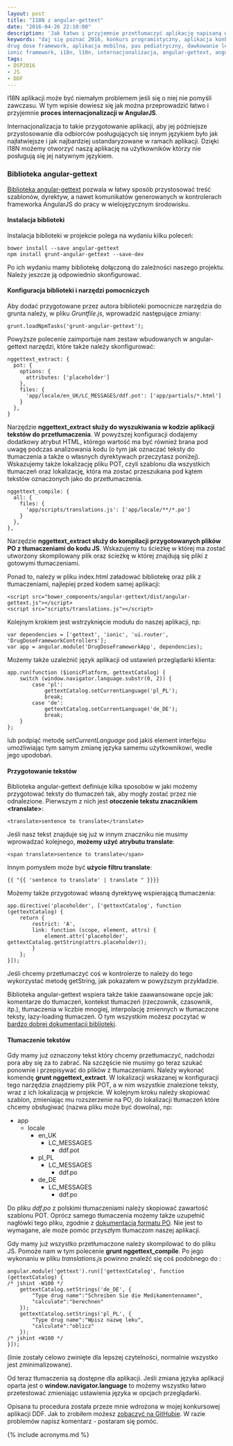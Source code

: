 ```yaml
---
layout: post
title: "I18N z angular-gettext"
date: "2016-04-26 22:10:00"
description: 'Jak łatwo i przyjemnie przetłumaczyć aplikację napisaną w AngularJS'
keywords: "daj się poznać 2016, konkurs programistyczny, aplikacja konkursowa,
drug dose framework, aplikacja mobilna, pas pediatryczny, dawkowanie leków,
ionic framework, i18n, l10n, internacjonalizacja, angular-gettext, angularjs"
tags:
- DSP2016
- JS
- DDF
---
```


I18N aplikacji może być niemałym problemem jeśli się o niej nie pomyśli zawczasu.
W tym wpisie dowiesz się jak można przeprowadzić łatwo i przyjemnie **proces 
internacjonalizacji w AngularJS**.

Internacjonalizacja to takie przygotowanie aplikacji, aby jej późniejsze 
przystosowanie dla odbiorców posługujących się innym językiem było jak najłatwiejsze
i jak najbardziej ustandaryzowane w ramach aplikacji. Dzięki I18N możemy otworzyć 
naszą aplikację na użytkowników którzy nie posługują się jej natywnym językiem.

### Biblioteka angular-gettext

[Biblioteka angular-gettext](https://angular-gettext.rocketeer.be/) 
pozwala w łatwy sposób przystosować treść szablonów,
dyrektyw, a nawet komunikatów generowanych w kontrolerach frameworka AngularJS do
pracy w wielojęzycznym środowisku.

#### Instalacja biblioteki

Instalacja biblioteki w projekcie polega na wydaniu kilku poleceń:

    bower install --save angular-gettext
    npm install grunt-angular-gettext --save-dev

Po ich wydaniu mamy bibliotekę dołączoną do zależności naszego projektu. Należy 
jeszcze ją odpowiednio skonfigurować.

#### Konfiguracja biblioteki i narzędzi pomocniczych

Aby dodać przygotowane przez autora biblioteki pomocnicze narzędzia do grunta 
należy, w pliku *Gruntfile.js*, wprowadzić następujące zmiany:

    grunt.loadNpmTasks('grunt-angular-gettext');

Powyższe polecenie zaimportuje nam zestaw wbudowanych w angular-gettext narzędzi,
które także należy skonfigurować:

    nggettext_extract: {
      pot: {
        options: {
          attributes: ['placeholder']
        },
        files: {
          'app/locale/en_UK/LC_MESSAGES/ddf.pot': ['app/partials/*.html']
        }
      },
    }

Narzędzie **nggettext_extract służy do wyszukiwania w kodzie aplikacji tekstów
do przetłumaczenia**. W powyższej konfiguracji dodajemy dodatkowy atrybut HTML,
którego wartość ma być również brana pod uwagę podczas analizowania kodu (o tym 
jak oznaczać teksty do tłumaczenia a także o własnych dyrektywach przeczytasz
poniżej). Wskazujemy także lokalizację pliku POT, czyli szablonu dla wszystkich 
tłumaczeń oraz lokalizację, która ma zostać przeszukana pod kątem tekstów oznaczonych
jako do przetłumaczenia.
    
    nggettext_compile: {
      all: {
        files: {
          'app/scripts/translations.js': ['app/locale/**/*.po']
        }
      },
    },

Narzędzie **nggettext_extract służy do kompilacji przygotowanych plików PO z 
tłumaczeniami do kodu JS**. Wskazujemy tu ścieżkę w której ma zostać utworzony 
skompilowany plik oraz ścieżkę w której znajdują się pliki z gotowymi tłumaczeniami.

Ponad to, należy w pliku index.html załadować bibliotekę oraz plik z tłumaczeniami,
najlepiej przed kodem samej aplikacji:

    <script src="bower_components/angular-gettext/dist/angular-gettext.js"></script>
    <script src="scripts/translations.js"></script>

Kolejnym krokiem jest wstrzyknięcie modułu do naszej aplikacji, np:

    var dependencies = ['gettext', 'ionic', 'ui.router', 'DrugDoseFrameworkControllers'];
    var app = angular.module('DrugDoseFrameworkApp', dependencies);

Możemy także uzależnić język aplikacji od ustawień przeglądarki klienta:

    app.run(function ($ionicPlatform, gettextCatalog) {
        switch (window.navigator.language.substr(0, 2)) {
            case 'pl':
                gettextCatalog.setCurrentLanguage('pl_PL');
                break;
            case 'de':
                gettextCatalog.setCurrentLanguage('de_DE');
                break;
        }
    };

lub podpiąć metodę *setCurrentLanguage* pod jakiś element interfejsu umożliwiając
tym samym zmianę języka samemu użytkownikowi, wedle jego upodobań.

#### Przygotowanie tekstów

Biblioteka angular-gettext definiuje kilka sposobów w jaki możemy przygotować
teksty do tłumaczeń tak, aby mogły zostać przez nie odnalezione. Pierwszym z nich 
jest **otoczenie tekstu znacznikiem \<translate\>**:

    <translate>sentence to translate</translate>

Jeśli nasz tekst znajduje się już w innym znaczniku nie musimy wprowadzać kolejnego,
**możemy użyć atrybutu translate**:

    <span translate>sentence to translate</span>

Innym pomysłem może być **użycie filtru translate**:

    {{ "{{ 'sentence to translate' | translate " }}}}

Możemy także przygotować własną dyrektywę wspierającą tłumaczenia:

    app.directive('placeholder', ['gettextCatalog', function (gettextCatalog) {
        return {
            restrict: 'A',
            link: function (scope, element, attrs) {
                element.attr('placeholder', gettextCatalog.getString(attrs.placeholder));
            }
        };
    }]);

Jeśli chcemy przetłumaczyć coś w kontrolerze to należy do tego wykorzystać metodę
getString, jak pokazałem w powyższym przykładzie.

Biblioteka angular-gettext wspiera także takie zaawansowane opcje jak: komentarze 
do tłumaczeń, kontekst tłumaczeń (rzeczownik, czasownik, itp.), tłumaczenia w 
liczbie mnogiej, interpolację zmiennych w tłumaczone teksty, lazy-loading tłumaczeń.
O tym wszystkim możesz poczytać w 
[bardzo dobrej dokumentacji biblioteki](https://angular-gettext.rocketeer.be/dev-guide/).

#### Tłumaczenie tekstów

Gdy mamy już oznaczony tekst który chcemy przetłumaczyć, nadchodzi pora aby się 
za to zabrać. Na szczęście nie musimy go teraz szukać ponownie i przepisywać do
plików z tłumaczeniami. Należy wykonać komendę **grunt nggettext_extract**. W
lokalizacji wskazanej w konfiguracji tego narzędzia znajdziemy plik POT, a w nim 
wszystkie znalezione teksty, wraz z ich lokalizacją w projekcie. W kolejnym kroku 
należy skopiować szablon, zmieniając mu rozszerzenie na PO, do lokalizacji tłumaczeń
które chcemy obsługiwać (nazwa pliku może być dowolna), np:

 * app
   * locale
     * en_UK
       * LC_MESSAGES
         * ddf.pot
     * pl_PL
       * LC_MESSAGES
         * ddf.po
     * de_DE
       * LC_MESSAGES
         * ddf.po

Do pliku *ddf.po* z polskimi tłumaczeniami należy skopiować zawartość szablonu POT.
Oprócz samego tłumaczenia możemy także uzupełnić nagłówki tego pliku, zgodnie z
[dokumentacją formatu PO](https://www.gnu.org/software/gettext/manual/html_node/Header-Entry.html).
Nie jest to wymagane, ale może pomóc przyszłym tłumaczom naszej aplikacji.

Gdy mamy już wszystko przetłumaczone należy skompilować to do pliku JS. Pomoże nam
w tym polecenie **grunt nggettext_compile**. Po jego wykonaniu w pliku *translations.js*
powinno znaleźć się coś podobnego do :

    angular.module('gettext').run(['gettextCatalog', function (gettextCatalog) {
    /* jshint -W100 */
        gettextCatalog.setStrings('de_DE', {
            "Type drug name":"Schreiben Sie die Medikamentennamen",
            "calculate":"berechnen"
        });
        gettextCatalog.setStrings('pl_PL', {
            "Type drug name":"Wpisz nazwę leku",
            "calculate":"oblicz"
        });
    /* jshint +W100 */
    }]);

(linie zostały celowo zwinięte dla lepszej czytelności, normalnie wszystko jest 
zminimalizowane).

Od teraz tłumaczenia są dostępne dla aplikacji. Jeśli zmiana języka aplikacji 
oparta jest o **window.navigator.language** to możemy wszystko łatwo przetestować
zmieniając ustawienia języka w opcjach przeglądarki.

Opisana tu procedura została przeze mnie wdrożona w mojej konkursowej aplikacji 
DDF. Jak to zrobiłem możesz 
[zobaczyć na GitHubie](https://github.com/maciejlew/drug-dose-framework/commit/030e2680373f6f51471b34e085b1c687303a49f6). 
W razie problemów napisz komentarz - postaram się pomóc.

{% include acronyms.md %}